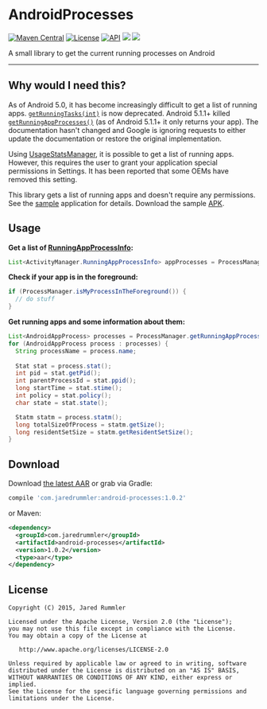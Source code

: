 # AndroidProcesses

[![Maven Central](https://maven-badges.herokuapp.com/maven-central/com.jaredrummler/android-processes/badge.svg)](https://maven-badges.herokuapp.com/maven-central/com.jaredrummler/android-processes) [![License](http://img.shields.io/:license-apache-blue.svg)](LICENSE.txt) [![API](https://img.shields.io/badge/API-4%2B-blue.svg?style=flat)](https://android-arsenal.com/api?level=4) <a href="http://www.methodscount.com/?lib=com.jaredrummler%3Aandroid-processes%3A1.0.2" target="_blank"><img src="https://img.shields.io/badge/method count-224-e91e63.svg"></img></a> <a href="http://www.methodscount.com/?lib=com.jaredrummler%3Aandroid-processes%3A1.0.2" target="_blank"><img src="https://img.shields.io/badge/size-22 KB-e91e63.svg"></img></a>

A small library to get the current running processes on Android
___

Why would I need this?
----------------------

As of Android 5.0, it has become increasingly difficult to get a list of running apps. [`getRunningTasks(int)`](http://developer.android.com/intl/zh-cn/reference/android/app/ActivityManager.html#getRunningTasks(int)) is now deprecated. Android 5.1.1+ killed [`getRunningAppProcesses()`](http://developer.android.com/intl/zh-cn/reference/android/app/ActivityManager.html#getRunningAppProcesses()) (as of Android 5.1.1+ it only returns your app). The documentation hasn't changed and Google is ignoring requests to either update the documentation or restore the original implementation. 

Using [UsageStatsManager](https://developer.android.com/reference/android/app/usage/UsageStatsManager.html), it is possible to get a list of running apps. However, this requires the user to grant your application special permissions in Settings. It has been reported that some OEMs have removed this setting.

This library gets a list of running apps and doesn't require any permissions. See the [sample](https://github.com/jaredrummler/AndroidProcesses/blob/master/sample/src/main/java/com/jaredrummler/android/processes/sample/activities/MainActivity.java) application for details. Download the sample [APK](https://github.com/jaredrummler/AndroidProcesses/blob/master/sample-apk/sample.apk?raw=true).

Usage
-----

**Get a list of [RunningAppProcessInfo](http://developer.android.com/reference/android/app/ActivityManager.RunningAppProcessInfo.html):**

```java
List<ActivityManager.RunningAppProcessInfo> appProcesses = ProcessManager.getRunningAppProcessInfo(context);
```

**Check if your app is in the foreground:**

```java
if (ProcessManager.isMyProcessInTheForeground()) {
  // do stuff
}
```

**Get running apps and some information about them:**

```java
List<AndroidAppProcess> processes = ProcessManager.getRunningAppProcesses();
for (AndroidAppProcess process : processes) {
  String processName = process.name;
  
  Stat stat = process.stat();
  int pid = stat.getPid();
  int parentProcessId = stat.ppid();
  long startTime = stat.stime();
  int policy = stat.policy();
  char state = stat.state();

  Statm statm = process.statm();
  long totalSizeOfProcess = statm.getSize();
  long residentSetSize = statm.getResidentSetSize();
}
```

Download
--------

Download [the latest AAR](https://repo1.maven.org/maven2/com/jaredrummler/android-processes/1.0.2/android-processes-1.0.2.aar) or grab via Gradle:

```groovy
compile 'com.jaredrummler:android-processes:1.0.2'
```
or Maven:
```xml
<dependency>
  <groupId>com.jaredrummler</groupId>
  <artifactId>android-processes</artifactId>
  <version>1.0.2</version>
  <type>aar</type>
</dependency>
```

License
--------

    Copyright (C) 2015, Jared Rummler

    Licensed under the Apache License, Version 2.0 (the "License");
    you may not use this file except in compliance with the License.
    You may obtain a copy of the License at

       http://www.apache.org/licenses/LICENSE-2.0

    Unless required by applicable law or agreed to in writing, software
    distributed under the License is distributed on an "AS IS" BASIS,
    WITHOUT WARRANTIES OR CONDITIONS OF ANY KIND, either express or implied.
    See the License for the specific language governing permissions and
    limitations under the License.
